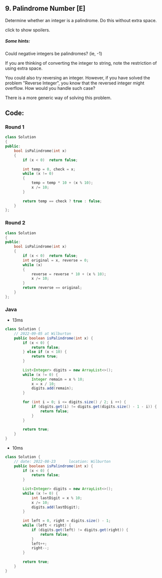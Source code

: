 ## 9. Palindrome Number [E]
Determine whether an integer is a palindrome. Do this without extra space.

click to show spoilers.

##### Some hints:
Could negative integers be palindromes? (ie, -1)

If you are thinking of converting the integer to string, note the restriction of using extra space.

You could also try reversing an integer. However, if you have solved the problem "Reverse Integer", you know that the reversed integer might overflow. How would you handle such case?

There is a more generic way of solving this problem.

## Code:
### Round 1
```c++
class Solution 
{
public:
    bool isPalindrome(int x) 
    {
        if (x < 0)  return false;
        
        int temp = 0, check = x;
        while (x != 0)
        {
            temp = temp * 10 + (x % 10);
            x /= 10;
        }
        
        return temp == check ? true : false;
    }
};
```

### Round 2
```c++
class Solution 
{
public:
    bool isPalindrome(int x)
    {
        if (x < 0)  return false;
        int original = x, reverse = 0;
        while (x)
        {
            reverse = reverse * 10 + (x % 10);
            x /= 10;
        }
        return reverse == original;
    }
};
```


### Java
- 13ms
```java
class Solution {
    // 2022-09-05 at Wilburton
    public boolean isPalindrome(int x) {
        if (x < 0) {
            return false;
        } else if (x < 10) {
            return true;
        }
        
        List<Integer> digits = new ArrayList<>();
        while (x != 0) {
            Integer remain = x % 10;
            x = x / 10;
            digits.add(remain);
        }
        
        for (int i = 0; i <= digits.size() / 2; i ++) {
            if (digits.get(i) != digits.get(digits.size() - 1 - i)) {
                return false;
            }
        }
        
        return true;
    }
}
```

- 10ms
```java
class Solution {
    // date: 2022-08-23      location: Wilburton
    public boolean isPalindrome(int x) {
        if (x < 0) {
            return false;
        } 
        
        List<Integer> digits = new ArrayList<>();
        while (x != 0) {
            int lastDigit = x % 10;
            x /= 10;
            digits.add(lastDigit);
        }
        
        int left = 0, right = digits.size() - 1;
        while (left < right) {
            if (digits.get(left) != digits.get(right)) {
                return false;
            }
            left++;
            right--;
        }
        
        return true;
    }
}
```
